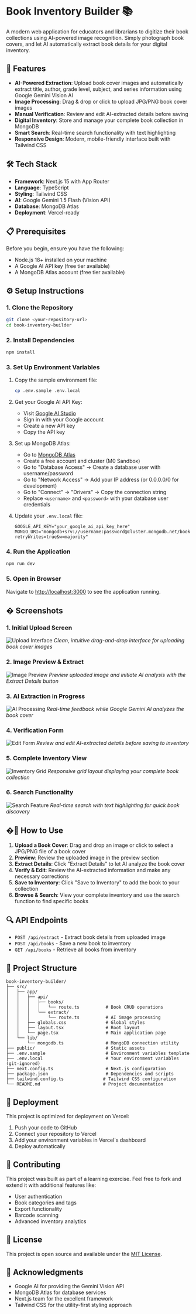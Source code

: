 # Book Inventory Builder 📚

A modern web application for educators and librarians to digitize their book collections using AI-powered image recognition. Simply photograph book covers, and let AI automatically extract book details for your digital inventory.

## 🚀 Features

- **AI-Powered Extraction**: Upload book cover images and automatically extract title, author, grade level, subject, and series information using Google Gemini Vision AI
- **Image Processing**: Drag & drop or click to upload JPG/PNG book cover images
- **Manual Verification**: Review and edit AI-extracted details before saving
- **Digital Inventory**: Store and manage your complete book collection in MongoDB
- **Smart Search**: Real-time search functionality with text highlighting
- **Responsive Design**: Modern, mobile-friendly interface built with Tailwind CSS

## 🛠️ Tech Stack

- **Framework**: Next.js 15 with App Router
- **Language**: TypeScript
- **Styling**: Tailwind CSS
- **AI**: Google Gemini 1.5 Flash (Vision API)
- **Database**: MongoDB Atlas
- **Deployment**: Vercel-ready

## 📋 Prerequisites

Before you begin, ensure you have the following:

- Node.js 18+ installed on your machine
- A Google AI API key (free tier available)
- A MongoDB Atlas account (free tier available)

## ⚙️ Setup Instructions

### 1. Clone the Repository

```bash
git clone <your-repository-url>
cd book-inventory-builder
```

### 2. Install Dependencies

```bash
npm install
```

### 3. Set Up Environment Variables

1. Copy the sample environment file:
   ```bash
   cp .env.sample .env.local
   ```

2. Get your Google AI API Key:
   - Visit [Google AI Studio](https://ai.google.dev/)
   - Sign in with your Google account
   - Create a new API key
   - Copy the API key

3. Set up MongoDB Atlas:
   - Go to [MongoDB Atlas](https://cloud.mongodb.com/)
   - Create a free account and cluster (M0 Sandbox)
   - Go to "Database Access" → Create a database user with username/password
   - Go to "Network Access" → Add your IP address (or 0.0.0.0/0 for development)
   - Go to "Connect" → "Drivers" → Copy the connection string
   - Replace `<username>` and `<password>` with your database user credentials

4. Update your `.env.local` file:
   ```env
   GOOGLE_API_KEY="your_google_ai_api_key_here"
   MONGO_URI="mongodb+srv://username:password@cluster.mongodb.net/bookInventoryDB?retryWrites=true&w=majority"
   ```

### 4. Run the Application

```bash
npm run dev
```

### 5. Open in Browser

Navigate to [http://localhost:3000](http://localhost:3000) to see the application running.

## � Screenshots

### 1. Initial Upload Screen
![Upload Interface](screenshots/01-upload-screen.png)
*Clean, intuitive drag-and-drop interface for uploading book cover images*

### 2. Image Preview & Extract
![Image Preview](screenshots/02-image-preview.png)
*Preview uploaded image and initiate AI analysis with the Extract Details button*

### 3. AI Extraction in Progress
![AI Processing](screenshots/03-ai-processing.png)
*Real-time feedback while Google Gemini AI analyzes the book cover*

### 4. Verification Form
![Edit Form](screenshots/04-verification-form.png)
*Review and edit AI-extracted details before saving to inventory*

### 5. Complete Inventory View
![Inventory Grid](screenshots/05-inventory-view.png)
*Responsive grid layout displaying your complete book collection*

### 6. Search Functionality
![Search Feature](screenshots/06-search-feature.png)
*Real-time search with text highlighting for quick book discovery*

## �📱 How to Use

1. **Upload a Book Cover**: Drag and drop an image or click to select a JPG/PNG file of a book cover
2. **Preview**: Review the uploaded image in the preview section
3. **Extract Details**: Click "Extract Details" to let AI analyze the book cover
4. **Verify & Edit**: Review the AI-extracted information and make any necessary corrections
5. **Save to Inventory**: Click "Save to Inventory" to add the book to your collection
6. **Browse & Search**: View your complete inventory and use the search function to find specific books

## 🔍 API Endpoints

- `POST /api/extract` - Extract book details from uploaded image
- `POST /api/books` - Save a new book to inventory
- `GET /api/books` - Retrieve all books from inventory

## 📁 Project Structure

```
book-inventory-builder/
├── src/
│   ├── app/
│   │   ├── api/
│   │   │   ├── books/
│   │   │   │   └── route.ts          # Book CRUD operations
│   │   │   └── extract/
│   │   │       └── route.ts          # AI image processing
│   │   ├── globals.css               # Global styles
│   │   ├── layout.tsx                # Root layout
│   │   └── page.tsx                  # Main application page
│   └── lib/
│       └── mongodb.ts                # MongoDB connection utility
├── public/                           # Static assets
├── .env.sample                       # Environment variables template
├── .env.local                        # Your environment variables (git-ignored)
├── next.config.ts                    # Next.js configuration
├── package.json                      # Dependencies and scripts
├── tailwind.config.ts               # Tailwind CSS configuration
└── README.md                        # Project documentation
```

## 🚀 Deployment

This project is optimized for deployment on Vercel:

1. Push your code to GitHub
2. Connect your repository to Vercel
3. Add your environment variables in Vercel's dashboard
4. Deploy automatically

## 🤝 Contributing

This project was built as part of a learning exercise. Feel free to fork and extend it with additional features like:

- User authentication
- Book categories and tags
- Export functionality
- Barcode scanning
- Advanced inventory analytics

## 📄 License

This project is open source and available under the [MIT License](LICENSE).

## 🙏 Acknowledgments

- Google AI for providing the Gemini Vision API
- MongoDB Atlas for database services
- Next.js team for the excellent framework
- Tailwind CSS for the utility-first styling approach
